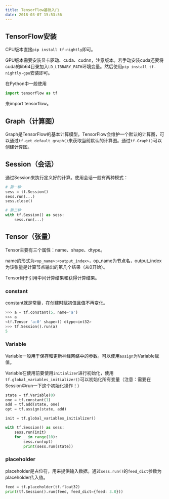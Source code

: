 ```yaml
---
title: TensorFlow基础入门
date: 2018-03-07 15:53:56
---
```



## TensorFlow安装

CPU版本直接`pip install tf-nightly`即可。

GPU版本需要安装显卡驱动、cuda、cudnn，注意版本。若手动安装cuda还要将cuda的lib64目录加入`LD_LIBRARY_PATH`环境变量。然后使用`pip install tf-nightly-gpu`安装即可。

在Python中一般使用

``` Python
import tensorflow as tf
```

来import tensorflow。

<!-- more -->

## Graph（计算图）

Graph是TensorFlow的基本计算模型。TensorFlow会维护一个默认的计算图，可以通过`tf.get_default_graph()`来获取当前默认的计算图。通过`tf.Graph()`可以创建计算图。

## Session（会话）

通过Session来执行定义好的计算。使用会话一般有两种模式：

``` Python
# 第一种
sess = tf.Session()
sess.run(...)
sess.close()

# 第二种
with tf.Session() as sess:
    sess.run(...)
```

## Tensor（张量）

Tensor主要有三个属性：name、shape、dtype。

name的形式为`<op_name>:<output_index>`，op\_name为节点名，output\_index为该张量是计算节点输出的第几个结果（从0开始）。

Tensor用于引用中间计算结果和获得计算结果。

### constant

constant就是常量，在创建时赋初值且值不再变化。

``` Python
>>> a = tf.constant(5, name='a')
>>> a
<tf.Tensor 'a:0' shape=() dtype=int32>
>>> tf.Session().run(a)
5
```

### Variable

Variable一般用于保存和更新神经网络中的参数。可以使用`assign`为Variable赋值。

Variable在使用前要使用`initializer`进行初始化，使用`tf.global_variables_initializer()`可以初始化所有变量（注意：需要在Session中run一下这个初始化操作！）

``` Python
state = tf.Variable(0)
one = tf.constant(1)
add = tf.add(state, one)
opt = tf.assign(state, add)

init = tf.global_variables_initializer()

with tf.Session() as sess:
    sess.run(init)
    for _ in range(10):
        sess.run(opt)
        print(sess.run(state))
```

### placeholder

placeholder是占位符，用来提供输入数据。通过`sess.run()`的`feed_dict`参数为placeholder传入值。

``` Python
feed = tf.placeholder(tf.float32)
print(tf.Session().run(feed, feed_dict={feed: 3.0}))
```
